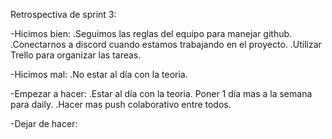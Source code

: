 Retrospectiva de sprint 3:

-Hicimos bien: 
.Seguimos las reglas del equipo para manejar github.
.Conectarnos a discord cuando estamos trabajando en el proyecto.
.Utilizar Trello para organizar las tareas.

-Hicimos mal: 
.No estar al día con la teoria.

-Empezar a hacer: 
.Estar al día con la teoria. Poner 1 día mas a la semana para daily.
.Hacer mas push colaborativo entre todos.

-Dejar de hacer:  
